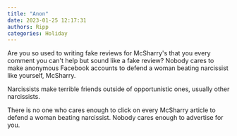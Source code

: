 ```yaml
---
title: "Anon"
date: 2023-01-25 12:17:31
authors: Ripp
categories: Holiday
---
```


 Are you so used to writing fake reviews for McSharry's that you every comment you can't help but sound like a fake review? Nobody cares to make anonymous Facebook accounts to defend a woman beating narcissist like yourself, McSharry. 


Narcissists make terrible friends outside of opportunistic ones, usually other narcissists.  

There is no one who cares enough to click on every McSharry article to defend a woman beating narcissist. Nobody cares enough to advertise for you.
